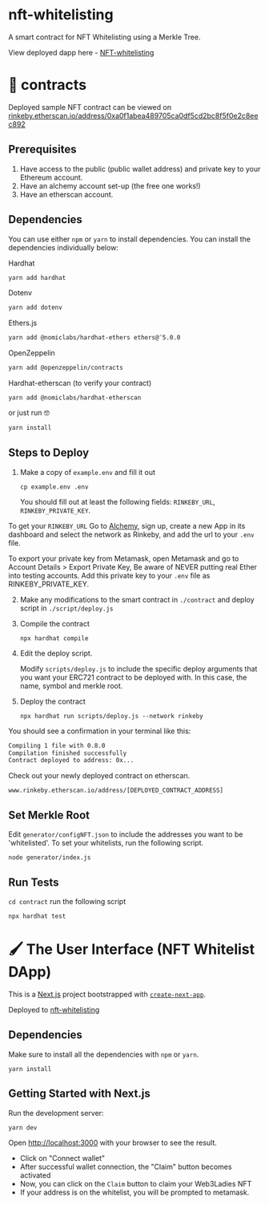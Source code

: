 # nft-whitelisting
A smart contract for NFT Whitelisting using a Merkle Tree.

View deployed dapp here - [NFT-whitelisting](https://nft-whitelisting-1.vercel.app/)

# 🧰 contracts
Deployed sample NFT contract can be viewed on [rinkeby.etherscan.io/address/0xa0f1abea489705ca0df5cd2bc8f5f0e2c8eec892](https://rinkeby.etherscan.io/address/0xa0f1abea489705ca0df5cd2bc8f5f0e2c8eec892#code)

## Prerequisites
1. Have access to the public (public wallet address) and private key to your Ethereum account.
2. Have an alchemy account set-up (the free one works!)
3. Have an etherscan account.

## Dependencies
You can use either `npm` or  `yarn` to install dependencies. 
You can install the dependencies individually below:

Hardhat
```zsh
yarn add hardhat
```

Dotenv
```zsh
yarn add dotenv
```

Ethers.js
```zsh
yarn add @nomiclabs/hardhat-ethers ethers@^5.0.0
```
OpenZeppelin
```zsh
yarn add @openzeppelin/contracts
```
Hardhat-etherscan (to verify your contract)
```
yarn add @nomiclabs/hardhat-etherscan
```

or just run 🤓

```zsh
yarn install
```

## Steps to Deploy
1. Make a copy of `example.env` and fill it out
    ```
    cp example.env .env
    ```
    You should fill out at least the following fields: `RINKEBY_URL`, `RINKEBY_PRIVATE_KEY`.

To get your `RINKEBY_URL`
    Go to [Alchemy](https://www.alchemyapi.io/), sign up, create a new App in its dashboard and select the network as Rinkeby, and add the url to your `.env` file.

To export your private key from Metamask, 
   open Metamask and
   go to Account Details > Export Private Key,
   Be aware of NEVER putting real Ether into testing accounts.
   Add this private key to your `.env` file as RINKEBY_PRIVATE_KEY.

2. Make any modifications to the smart contract in `./contract` and deploy script in `./script/deploy.js`

3. Compile the contract
    ```
    npx hardhat compile
    ```
4. Edit the deploy script.

    Modify `scripts/deploy.js` to include the specific deploy arguments that you want your ERC721 contract to be deployed with.
    In this case, the name, symbol and merkle root.
    
5. Deploy the contract
    ```
    npx hardhat run scripts/deploy.js --network rinkeby
    ```

You should see a confirmation in your terminal like this:
```zsh
Compiling 1 file with 0.8.0
Compilation finished successfully
Contract deployed to address: 0x...
```

Check out your newly deployed contract on etherscan.
```
www.rinkeby.etherscan.io/address/[DEPLOYED_CONTRACT_ADDRESS]
```

## Set Merkle Root
Edit `generator/configNFT.json` to include the addresses you want to be 'whitelisted'. To set your whitelists, run the following script.
```
node generator/index.js
```

## Run Tests
`cd contract`
run the following script

```
npx hardhat test
```


# 🖌️ The User Interface (NFT Whitelist DApp)
This is a [Next.js](https://nextjs.org/) project bootstrapped with [`create-next-app`](https://github.com/vercel/next.js/tree/canary/packages/create-next-app).

Deployed to [nft-whitelisting](https://nft-whitelisting-1.vercel.app/)

## Dependencies
Make sure to install all the dependencies with `npm` or `yarn`.
```
yarn install
```

## Getting Started with Next.js
Run the development server:

```bash
yarn dev
```

Open [http://localhost:3000](http://localhost:3000) with your browser to see the result.

- Click on "Connect wallet" 
- After successful wallet connection, the "Claim" button becomes activated
- Now, you can click on the `Claim` button to claim your Web3Ladies NFT
- If your address is on the whitelist, you will be prompted to metamask.

